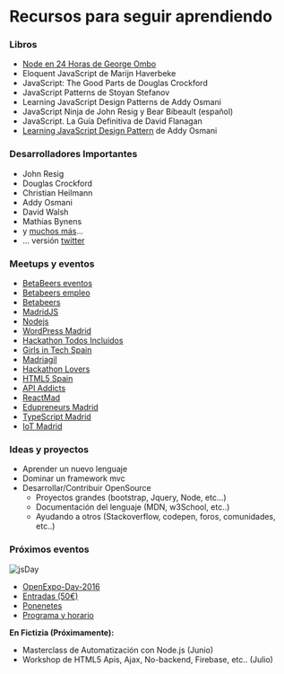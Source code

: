# Recursos para seguir aprendiendo

### Libros
- [Node en 24 Horas de George Ombo](https://www.amazon.es/Sams-Teach-Yourself-Node-js-Hours/dp/0672335956)
- Eloquent JavaScript de Marijn Haverbeke
- JavaScript: The Good Parts de Douglas Crockford
- JavaScript Patterns de Stoyan Stefanov
- Learning JavaScript Design Patterns de Addy Osmani
- JavaScript Ninja de John Resig y Bear Bibeault (español)
- JavaScript. La Guía Definitiva de David Flanagan
- [Learning JavaScript Design Pattern](http://addyosmani.com/resources/essentialjsdesignpatterns/book/) de Addy Osmani

### Desarrolladores Importantes

- John Resig
- Douglas Crockford
- Christian Heilmann
- Addy Osmani
- David Walsh
- Mathias Bynens
- y [muchos más](http://code.tutsplus.com/articles/33-developers-you-must-subscribe-to-as-a-javascript-junkie--net-18151)...
- ... versión [twitter](http://blog.crossrider.com/post/28828010399/25-js-developers-you-must-follow-on-twitter)

### Meetups y eventos


- [BetaBeers eventos](https://betabeers.com/event/)
- [Betabeers empleo](https://betabeers.com/post/)
- [Betabeers](https://betabeers.com/)
- [MadridJS](http://www.meetup.com/es/madridjs/)
- [Nodejs](http://www.meetup.com/es/Node-js-Madrid/)
- [WordPress Madrid](http://www.meetup.com/es/WordPress-Madrid/)
- [Hackathon Todos Incluidos](http://www.meetup.com/es/Hackathon-Todos-Incluidos/)
- [Girls in Tech Spain](http://spain.girlsintech.org/)
- [Madriagil](http://www.meetup.com/es/madriagil/)
- [Hackathon Lovers](http://www.meetup.com/es/Hackathon-Lovers/)
- [HTML5 Spain](http://www.meetup.com/es/HTML5-Spain/)
- [API Addicts](http://www.meetup.com/es/ApiAddicts/)
- [ReactMad](http://www.meetup.com/es/ReactMad/)
- [Edupreneurs Madrid](http://www.meetup.com/es/edupreneursMAD/)
- [TypeScript Madrid](http://www.meetup.com/es/Typescript-Madrid/)
- [IoT Madrid](http://www.meetup.com/es/iotmadrid/)

### Ideas y proyectos

- Aprender un nuevo lenguaje
- Dominar un framework mvc
- Desarrollar/Contribuir OpenSource
    - Proyectos grandes (bootstrap, Jquery, Node, etc...)
    - Documentación del lenguaje (MDN, w3School, etc..)
    - Ayudando a otros (Stackoverflow, codepen, foros, comunidades, etc..)


### Próximos eventos

![jsDay](http://www.channelbiz.es/wp-content/uploads/2016/03/JSDayEs-2016.jpg)
- [OpenExpo-Day-2016](http://www.openexpo.es/)
- [Entradas (50€)](http://www.openexpo.es/openexpo-2016/inscripcion)
- [Ponenetes](http://www.openexpo.es/openexpo-2016/ponentes-2016)
- [Programa y horario](http://www.openexpo.es/openexpo-2016/programa-horario)

**En Fictizia (Próximamente):**
- Masterclass de Automatización con Node.js (Junio)
- Workshop de HTML5 Apis, Ajax, No-backend, Firebase, etc.. (Julio)